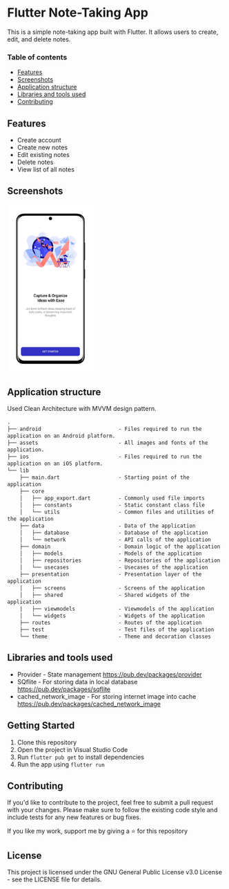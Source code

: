 # Flutter Note-Taking App
This is a simple note-taking app built with Flutter. It allows users to create, edit, and delete notes.

### Table of contents
- [Features](#features)
- [Screenshots](#screenshots)
- [Application structure](#application-structure)
- [Libraries and tools used](#libraries-and-tools-used)
- [Contributing](#contributing)


## Features

- Create account 
- Create new notes
- Edit existing notes
- Delete notes
- View list of all notes

## Screenshots

<img src="/readme/1.png" width="200"/>

## Application structure

Used Clean Architecture with MVVM design pattern.

```
.
├── android                         - Files required to run the application on an Android platform.
├── assets                          - All images and fonts of the application.
├── ios                             - Files required to run the application on an iOS platform.
└── lib
    ├── main.dart                   - Starting point of the application
    ├── core
    │   ├── app_export.dart         - Commonly used file imports
    │   ├── constants               - Static constant class file
    │   └── utils                   - Common files and utilities of the application
    ├── data                        - Data of the application
    │   ├── database                - Database of the application
    │   └── network                 - API calls of the application
    ├── domain                      - Domain logic of the application
    │   ├── models                  - Models of the application
    │   ├── repositories            - Repositories of the application
    │   └── usecases                - Usecases of the application
    ├── presentation                - Presentation layer of the application
    │   ├── screens                 - Screens of the application
    │   ├── shared                  - Shared widgets of the application
    |   ├── viewmodels              - Viewmodels of the application
    │   └── widgets                 - Widgets of the application
    ├── routes                      - Routes of the application
    ├── test                        - Test files of the application
    └── theme                       - Theme and decoration classes
```

## Libraries and tools used

- Provider - State management
  https://pub.dev/packages/provider
- SQflite - For storing data in local database
  https://pub.dev/packages/sqflite
- cached_network_image - For storing internet image into cache
  https://pub.dev/packages/cached_network_image


## Getting Started

1. Clone this repository
2. Open the project in Visual Studio Code
3. Run `flutter pub get` to install dependencies
4. Run the app using `flutter run`

## Contributing
If you'd like to contribute to the project, feel free to submit a pull request with your changes. Please make sure to follow the existing code style and include tests for any new features or bug fixes.

If you like my work, support me by giving a ⭐️ for this repository

## License
This project is licensed under the GNU General Public License v3.0 License - see the LICENSE file for details.

